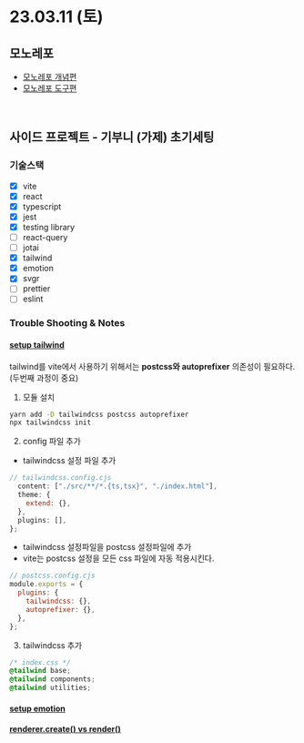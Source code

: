 # 23.03.11 (토)

## 모노레포

- [모노레포 개념편](https://d2.naver.com/helloworld/0923884)
- [모노레포 도구편](https://d2.naver.com/helloworld/7553804)

<br />

## 사이드 프로젝트 - 기부니 (가제) 초기세팅

### 기술스택

- [x] vite
- [x] react
- [x] typescript
- [x] jest
- [x] testing library
- [ ] react-query
- [ ] jotai
- [x] tailwind
- [x] emotion
- [x] svgr
- [ ] prettier
- [ ] eslint

### Trouble Shooting & Notes

#### [setup tailwind](https://blog.logrocket.com/setting-up-dev-environment-react-vite-tailwind/)

tailwind를 vite에서 사용하기 위해서는 **postcss와 autoprefixer** 의존성이 필요하다.
(두번째 과정이 중요)

1. 모듈 설치

```zsh
yarn add -D tailwindcss postcss autoprefixer
npx tailwindcss init
```

2. config 파일 추가

- tailwindcss 설정 파일 추가

```cjs
// tailwindcss.config.cjs
  content: ["./src/**/*.{ts,tsx}", "./index.html"],
  theme: {
    extend: {},
  },
  plugins: [],
};
```

- tailwindcss 설정파일을 postcss 설정파일에 추가
- vite는 postcss 설정을 모든 css 파일에 자동 적용시킨다.

```cjs
// postcss.config.cjs
module.exports = {
  plugins: {
    tailwindcss: {},
    autoprefixer: {},
  },
};
```

3. tailwindcss 추가

```css
/* index.css */
@tailwind base;
@tailwind components;
@tailwind utilities;
```

#### [setup emotion](https://dev.to/glocore/configure-emotion-with-your-vite-react-project-7jl)

#### [renderer.create() vs render()](https://stackoverflow.com/questions/58653872/react-test-renderers-create-vs-testing-library-reacts-render)
